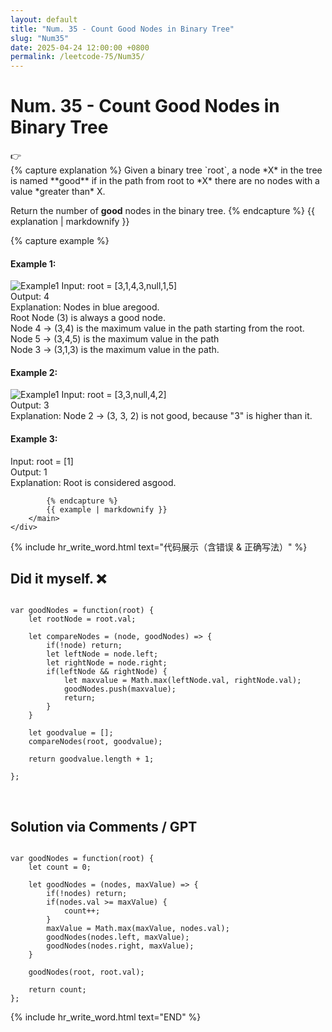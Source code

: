 ```yaml
---
layout: default
title: "Num. 35 - Count Good Nodes in Binary Tree"
slug: "Num35"
date: 2025-04-24 12:00:00 +0800
permalink: /leetcode-75/Num35/
---
```


# Num. 35 - Count Good Nodes in Binary Tree

<aside class="asideDiv">
    <div>👉</div>
    <div>
        <main>
            {% capture explanation %}
Given a binary tree `root`, a node *X* in the tree is named **good** if in the path from root to *X* there are no nodes with a value *greater than* X.

Return the number of **good** nodes in the binary tree.
            {% endcapture %}
            {{ explanation | markdownify }}
        </main>
        <main>
            {% capture example %}
#### Example 1:
<img 
src="{{ '/assets/images/leetcode/Count-Good-Nodes-in-Binary-Tree-example1.png' | relative_url }}" 
alt="Example1"
class="leetcode-example-image" 
style="max-width: 18em;"
/>
Input: root = [3,1,4,3,null,1,5]  
Output: 4  
Explanation: Nodes in blue aregood.  
Root Node (3) is always a good node.  
Node 4 -> (3,4) is the maximum value in the path starting from the root.  
Node 5 -> (3,4,5) is the maximum value in the path  
Node 3 -> (3,1,3) is the maximum value in the path.

#### Example 2:
<img 
src="{{ '/assets/images/leetcode/Count-Good-Nodes-in-Binary-Tree-example2.png' | relative_url }}" 
alt="Example1"
class="leetcode-example-image" 
style="max-width: 12em;"
/>
Input: root = [3,3,null,4,2]  
Output: 3  
Explanation: Node 2 -> (3, 3, 2) is not good, because "3" is higher than it.

#### Example 3:
Input: root = [1]  
Output: 1  
Explanation: Root is considered asgood.

            {% endcapture %}
            {{ example | markdownify }}
        </main>
    </div>
</aside>

{% include hr_write_word.html text="代码展示（含错误 & 正确写法）" %}

## **Did it myself.** &#x274C; 
<pre><code class="language-js">
var goodNodes = function(root) {
    let rootNode = root.val;

    let compareNodes = (node, goodNodes) => {
        if(!node) return;
        let leftNode = node.left;
        let rightNode = node.right;
        if(leftNode && rightNode) {
            let maxvalue = Math.max(leftNode.val, rightNode.val);
            goodNodes.push(maxvalue);
            return;
        }
    }

    let goodvalue = [];
    compareNodes(root, goodvalue);

    return goodvalue.length + 1;

};
</code></pre>
<br />

## **Solution via Comments / GPT**
<pre><code class="language-js">
var goodNodes = function(root) {
    let count = 0;

    let goodNodes = (nodes, maxValue) => {
        if(!nodes) return;
        if(nodes.val >= maxValue) {
            count++;
        }
        maxValue = Math.max(maxValue, nodes.val);
        goodNodes(nodes.left, maxValue);
        goodNodes(nodes.right, maxValue);
    }

    goodNodes(root, root.val);

    return count;
};
</code></pre>


{% include hr_write_word.html text="END" %}
